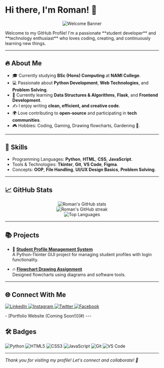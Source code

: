 
# Hi there, I'm Roman! 👋
<p align="center">
  <img src="https://your-image-url.com/banner.gif" alt="Welcome Banner" />
</p>
Welcome to my GitHub Profile!  
I'm a passionate **student developer** and **technology enthusiast** who loves coding, creating, and continuously learning new things.

---

## 🔥 About Me

- 🎓 Currently studying **BSc (Hons) Computing** at **NAMI College**.
- 💻 Passionate about **Python Development**, **Web Technologies**, and **Problem Solving**.
- 🌱 Currently learning **Data Structures & Algorithms**, **Flask**, and **Frontend Development**.
- ✍️ I enjoy writing **clean, efficient, and creative code**.
- 🌍 Love contributing to **open-source** and participating in **tech communities**.
- 🎮 Hobbies: Coding, Gaming, Drawing flowcharts, Gardening 🌱.

---

## 🚀 Skills

- Programming Languages: **Python**, **HTML**, **CSS**, **JavaScript**.
- Tools & Technologies: **Tkinter**, **Git**, **VS Code**, **Figma**.
- Concepts: **OOP**, **File Handling**, **UI/UX Design Basics**, **Problem Solving**.

---

## 📈 GitHub Stats

<p align="center">
  <img src="https://github-readme-stats.vercel.app/api?username=romankarki2017&show_icons=true&theme=radical" alt="Roman's GitHub stats" />
  <br>
  <img src="https://github-readme-streak-stats.herokuapp.com?user=romankarki2017&theme=radical&date_format=M%20j%5B%2C%20Y%5D" alt="Roman's GitHub streak" />
  <br>
  <img src="https://github-readme-stats.vercel.app/api/top-langs/?username=romankarki2017&layout=compact&theme=radical" alt="Top Languages" />
</p>

---

## 📚 Projects

- 🎯 **[Student Profile Management System](https://github.com/YOUR_GITHUB_USERNAME/Student-Management-System)**  
  A Python-Tkinter GUI project for managing student profiles with login functionality.
  
- 🔥 **[Flowchart Drawing Assignment](https://github.com/YOUR_GITHUB_USERNAME/Flowchart-Order-Processing)**  
  Designed flowcharts using diagrams and software tools.

---

## 🌐 Connect With Me

<p align="left">
  <a href="https://linkedin.com/in/roman-karki-465147352" target="_blank">
    <img alt="LinkedIn" src="https://img.shields.io/badge/LinkedIn-blue?style=for-the-badge&logo=linkedin&logoColor=white" />
  </a>
  <a href="https://instagram.com/romankarki2017?igsh=anZ0cjFqeW1reWk=" target="_blank">
    <img alt="Instagram" src="https://img.shields.io/badge/Instagram-E4405F?style=for-the-badge&logo=instagram&logoColor=white" />
  </a>
  <a href="https://twitter.com/ROMANKARKI71468?t=3ahKcxQs72pj1sLbxSbByw&s=09" target="_blank">
    <img alt="Twitter" src="https://img.shields.io/badge/Twitter-1DA1F2?style=for-the-badge&logo=twitter&logoColor=white" />
  </a>
  <a href="https://facebook.com/roman.karki.589" target="_blank">
    <img alt="Facebook" src="https://img.shields.io/badge/Facebook-1877F2?style=for-the-badge&logo=facebook&logoColor=white" />
  </a>
</p>
- [Portfolio Website (Coming Soon!)](#)
---

## 🛠️ Badges

![Python](https://img.shields.io/badge/Python-3776AB?style=for-the-badge&logo=python&logoColor=white)
![HTML5](https://img.shields.io/badge/HTML5-E34F26?style=for-the-badge&logo=html5&logoColor=white)
![CSS3](https://img.shields.io/badge/CSS3-1572B6?style=for-the-badge&logo=css3&logoColor=white)
![JavaScript](https://img.shields.io/badge/JavaScript-F7DF1E?style=for-the-badge&logo=javascript&logoColor=black)
![Git](https://img.shields.io/badge/Git-F05032?style=for-the-badge&logo=git&logoColor=white)
![VS Code](https://img.shields.io/badge/VSCode-007ACC?style=for-the-badge&logo=visual-studio-code&logoColor=white)

---

*Thank you for visiting my profile! Let's connect and collaborate! 🚀*
